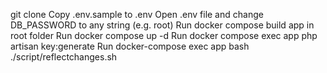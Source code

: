 git clone
Copy .env.sample to .env
Open .env file and change DB_PASSWORD to any string (e.g. root)
Run docker compose build app in root folder
Run docker compose up -d
Run docker compose exec app php artisan key:generate
Run docker-compose exec app bash ./script/reflectchanges.sh
